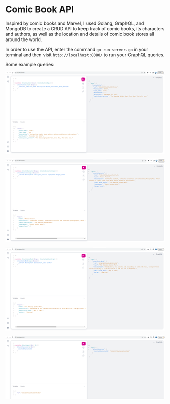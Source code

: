 # Comic Book API

Inspired by comic books and Marvel, I used Golang, GraphQL, and MongoDB to create a CRUD API to keep track of comic books, its characters and authors, as well as the location and details of comic book stores all around the world.

In order to use the API, enter the command `go run server.go` in your terminal and then visit `http://localhost:8080/` to run your GraphQL queries.

Some example queries:

![My Image](images/author.png)

![My Image](images/character.png)

![My Image](images/comicbook.png)

![My Image](images/delete.png)
